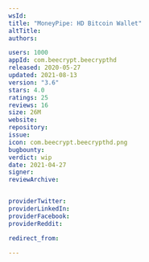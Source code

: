 ```yaml
---
wsId: 
title: "MoneyPipe: HD Bitcoin Wallet"
altTitle: 
authors:

users: 1000
appId: com.beecrypt.beecrypthd
released: 2020-05-27
updated: 2021-08-13
version: "3.6"
stars: 4.0
ratings: 25
reviews: 16
size: 26M
website: 
repository: 
issue: 
icon: com.beecrypt.beecrypthd.png
bugbounty: 
verdict: wip
date: 2021-04-27
signer: 
reviewArchive:


providerTwitter: 
providerLinkedIn: 
providerFacebook: 
providerReddit: 

redirect_from:

---
```



